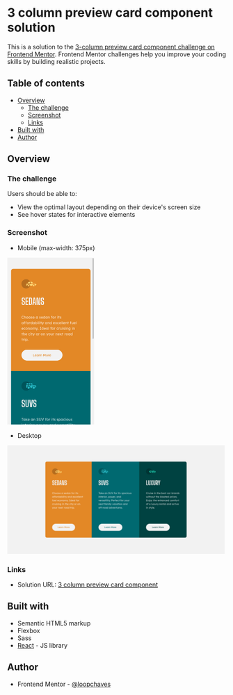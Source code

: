 # 3 column preview card component solution

This is a solution to the [3-column preview card component challenge on Frontend Mentor](https://www.frontendmentor.io/challenges/3column-preview-card-component-pH92eAR2-). Frontend Mentor challenges help you improve your coding skills by building realistic projects. 

## Table of contents

- [Overview](#overview)
  - [The challenge](#the-challenge)
  - [Screenshot](#screenshot)
  - [Links](#links)
- [Built with](#built-with)
- [Author](#author)

## Overview

### The challenge

Users should be able to:

- View the optimal layout depending on their device's screen size
- See hover states for interactive elements

### Screenshot

- Mobile (max-width: 375px)

<img src='https://github.com/loopchaves/challenges/blob/main/src/img/screenshots/3-column-preview-card-component-mobile.png' width='200'>

- Desktop

<img src='https://github.com/loopchaves/challenges/blob/main/src/img/screenshots/3-column-preview-card-component-desktop.png' width='500'>

### Links

- Solution URL: [3 column preview card component](https://loopchaves.github.io/challenges/solutions/3-column-preview-card-component)

## Built with

- Semantic HTML5 markup
- Flexbox
- Sass
- [React](https://reactjs.org/) - JS library

## Author

- Frontend Mentor - [@loopchaves](https://www.frontendmentor.io/profile/loopchaves)
